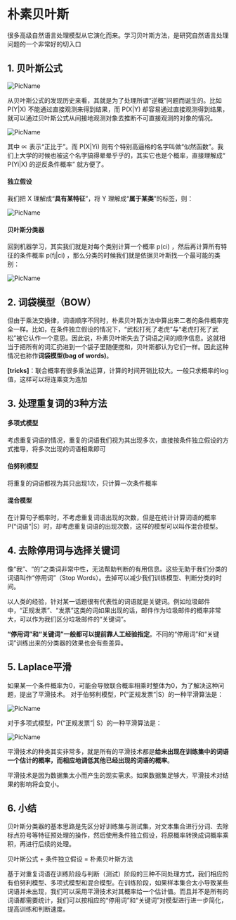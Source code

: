 # 朴素贝叶斯
很多高级自然语言处理模型从它演化而来。学习贝叶斯方法，是研究自然语言处理问题的一个非常好的切入口
## 1. 贝叶斯公式  
![PicName](https://github.com/jiaruncao/jiaruncao.github.io/blob/master/NLP/Chapter2-language%20model%20and%20Naive%20Bayes/formula/1.png)  
  
从贝叶斯公式的发现历史来看，其就是为了处理所谓“逆概”问题而诞生的。比如 P(Y|X)  不能通过直接观测来得到结果，而 P(X|Y)  却容易通过直接观测得到结果，就可以通过贝叶斯公式从间接地观测对象去推断不可直接观测的对象的情况。  
  
![PicName](https://github.com/jiaruncao/jiaruncao.github.io/blob/master/NLP/Chapter2-language%20model%20and%20Naive%20Bayes/formula/3.png)  

其中  ∝  表示“正比于”。而 P(X|Yi)  则有个特别高逼格的名字叫做“似然函数”。我们上大学的时候也被这个名字搞得晕晕乎乎的，其实它也是个概率，直接理解成“ P(Yi|X)  的逆反条件概率” 就方便了。
  
#### 独立假设
我们把 X 理解成“**具有某特征**”，将 Y 理解成“**属于某类**”的标签，则：  

![PicName](https://github.com/jiaruncao/jiaruncao.github.io/blob/master/NLP/Chapter2-language%20model%20and%20Naive%20Bayes/formula/4.png)  
  
  
#### 贝叶斯分类器  
回到机器学习，其实我们就是对每个类别计算一个概率 p(ci) ，然后再计算所有特征的条件概率 p(fj|ci) ，那么分类的时候我们就是依据贝叶斯找一个最可能的类别：  
  
  
![PicName](https://github.com/jiaruncao/jiaruncao.github.io/blob/master/NLP/Chapter2-language%20model%20and%20Naive%20Bayes/formula/5.png)  

## 2. 词袋模型（BOW）
但由于乘法交换律，词语顺序不同时，朴素贝叶斯方法中算出来二者的条件概率完全一样。比如，在条件独立假设的情况下，“武松打死了老虎”与“老虎打死了武松”被它认作一个意思。因此说，朴素贝叶斯失去了词语之间的顺序信息。这就相当于把所有的词汇扔进到一个袋子里随便搅和，贝叶斯都认为它们一样。因此这种情况也称作**词袋模型(bag of words)**。  
  
  
**[tricks]**：联合概率有很多乘法运算，计算的时间开销比较大。一般只求概率的log值，这样可以将连乘变为连加  

## 3. 处理重复词的3种方法
#### 多项式模型
考虑重复词语的情况，重复的词语我们视为其出现多次，直接按条件独立假设的方式推导，将多次出现的词语相乘即可
#### 伯努利模型
将重复的词语都视为其只出现1次，只计算一次条件概率
#### 混合模型
在计算句子概率时，不考虑重复词语出现的次数，但是在统计计算词语的概率P(“词语”|S）时，却考虑重复词语的出现次数，这样的模型可以叫作混合模型。

## 4. 去除停用词与选择关键词
像“我”、“的”之类词非常中性，无法帮助判断的有用信息。这些无助于我们分类的词语叫作“停用词”（Stop Words）。去掉可以减少我们训练模型、判断分类的时间。  
  
  
以人类的经验，针对某一话题很有代表性的词语就是关键词。例如垃圾邮件中，“正规发票”、“发票”这类的词如果出现的话，邮件作为垃圾邮件的概率非常大，可以作为我们区分垃圾邮件的“关键词”。  
    
**“停用词”和“关键词”一般都可以提前靠人工经验指定**。不同的“停用词”和“关键词”训练出来的分类器的效果也会有些差异。

## 5. Laplace平滑
如果某一个条件概率为0，可能会导致联合概率相乘时整体为0，为了解决这种问题，提出了平滑技术。 
对于伯努利模型，P(“正规发票”|S）的一种平滑算法是：  

![PicName](https://github.com/jiaruncao/jiaruncao.github.io/blob/master/NLP/Chapter2-language%20model%20and%20Naive%20Bayes/formula/6.png)  

对于多项式模型，P(“正规发票”| S）的一种平滑算法是：  

![PicName](https://github.com/jiaruncao/jiaruncao.github.io/blob/master/NLP/Chapter2-language%20model%20and%20Naive%20Bayes/formula/7.png)  

平滑技术的种类其实非常多，就是所有的平滑技术都是**给未出现在训练集中的词语一个估计的概率，而相应地调低其他已经出现的词语的概率**。  
  
  
平滑技术是因为数据集太小而产生的现实需求。如果数据集足够大，平滑技术对结果的影响将会变小。

## 6. 小结
贝叶斯分类器的基本思路是先区分好训练集与测试集，对文本集合进行分词、去除标点符号等特征预处理的操作，然后使用条件独立假设，将原概率转换成词概率乘积，再进行后续的处理。  
  
  

贝叶斯公式 + 条件独立假设 = 朴素贝叶斯方法  
  
  
基于对重复词语在训练阶段与判断（测试）阶段的三种不同处理方式，我们相应的有伯努利模型、多项式模型和混合模型。在训练阶段，如果样本集合太小导致某些词语并未出现，我们可以采用平滑技术对其概率给一个估计值。而且并不是所有的词语都需要统计，我们可以按相应的“停用词”和“关键词”对模型进行进一步简化，提高训练和判断速度。  






